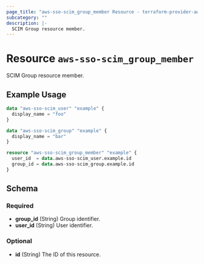 ```yaml
---
page_title: "aws-sso-scim_group_member Resource - terraform-provider-aws-sso-scim"
subcategory: ""
description: |-
  SCIM Group resource member.
---
```


# Resource `aws-sso-scim_group_member`

SCIM Group resource member.

## Example Usage

```terraform
data "aws-sso-scim_user" "example" {
  display_name = "foo"
}

data "aws-sso-scim_group" "example" {
  display_name = "bar"
}

resource "aws-sso-scim_group_member" "example" {
  user_id  = data.aws-sso-scim_user.example.id
  group_id = data.aws-sso-scim_group.example.id
}
```

## Schema

### Required

- **group_id** (String) Group identifier.
- **user_id** (String) User identifier.

### Optional

- **id** (String) The ID of this resource.


